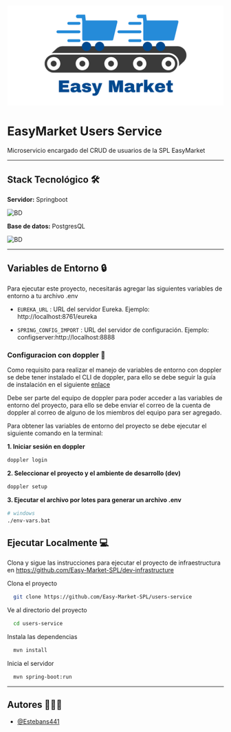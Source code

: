 ![Logo](https://github.com/Easy-Market-SPL/.github/blob/main/Banner.png?raw=true)

# EasyMarket Users Service

Microservicio encargado del CRUD de usuarios de la SPL EasyMarket

---
## Stack Tecnológico 🛠️

**Servidor:** Springboot

![BD](https://skillicons.dev/icons?i=spring,maven)

**Base de datos:** PostgresQL

![BD](https://skillicons.dev/icons?i=postgresql)

---
## Variables de Entorno 🔒

Para ejecutar este proyecto, necesitarás agregar las siguientes variables de entorno a tu archivo .env

* `EUREKA_URL` : URL del servidor Eureka. Ejemplo: http://localhost:8761/eureka

* `SPRING_CONFIG_IMPORT` : URL del servidor de configuración. Ejemplo: configserver:http://localhost:8888


### Configuracion con doppler 🚀

Como requisito para realizar el manejo de variables de entorno con doppler se debe tener instalado el CLI de doppler, para ello se debe seguir la guía de instalación en el siguiente [enlace](https://docs.doppler.com/docs/cli)

Debe ser parte del equipo de doppler para poder acceder a las variables de entorno del proyecto, para ello se debe enviar el correo de la cuenta de doppler al correo de alguno de los miembros del equipo para ser agregado.

Para obtener las variables de entorno del proyecto se debe ejecutar el siguiente comando en la terminal:

**1. Iniciar sesión en doppler**

```bash
doppler login
```

**2. Seleccionar el proyecto y el ambiente de desarrollo (dev)**

```bash
doppler setup
```
**3. Ejecutar el archivo por lotes para generar un archivo .env**

```bash
# windows
./env-vars.bat
```

## Ejecutar Localmente 💻

Clona y sigue las instrucciones para ejecutar el proyecto de infraestructura en
https://github.com/Easy-Market-SPL/dev-infrastructure



Clona el proyecto

```bash
  git clone https://github.com/Easy-Market-SPL/users-service
```

Ve al directorio del proyecto

```bash
  cd users-service
```

Instala las dependencias

```bash
  mvn install
```

Inicia el servidor

```bash
  mvn spring-boot:run
```

---

## Autores 🧑🏻‍💻

- [@Estebans441](https://www.github.com/Estebans441)